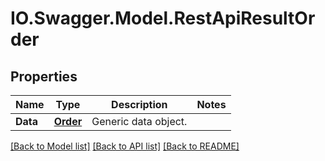 # IO.Swagger.Model.RestApiResultOrder
## Properties

Name | Type | Description | Notes
------------ | ------------- | ------------- | -------------
**Data** | [**Order**](Order.md) | Generic data object. | 

[[Back to Model list]](../README.md#documentation-for-models) [[Back to API list]](../README.md#documentation-for-api-endpoints) [[Back to README]](../README.md)

